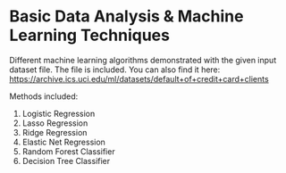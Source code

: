 # Basic Data Analysis & Machine Learning Techniques

Different machine learning algorithms demonstrated with the given input dataset file.
The file is included. You can also find it here: https://archive.ics.uci.edu/ml/datasets/default+of+credit+card+clients

Methods included:

1. Logistic Regression
2. Lasso Regression
3. Ridge Regression
4. Elastic Net Regression
5. Random Forest Classifier
6. Decision Tree Classifier
